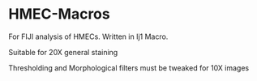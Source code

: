 # HMEC-Macros
For FIJI analysis of HMECs. Written in Ij1 Macro.

Suitable for 20X general staining

Thresholding and Morphological filters must be tweaked for 10X images
